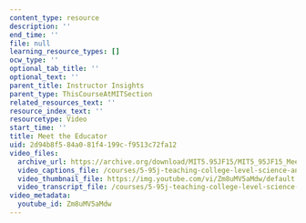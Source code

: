 ```yaml
---
content_type: resource
description: ''
end_time: ''
file: null
learning_resource_types: []
ocw_type: ''
optional_tab_title: ''
optional_text: ''
parent_title: Instructor Insights
parent_type: ThisCourseAtMITSection
related_resources_text: ''
resource_index_text: ''
resourcetype: Video
start_time: ''
title: Meet the Educator
uid: 2d94b8f5-84a0-81f4-199c-f9513c72fa12
video_files:
  archive_url: https://archive.org/download/MIT5.95JF15/MIT5_95JF15_MeetTheEducator_300k.mp4
  video_captions_file: /courses/5-95j-teaching-college-level-science-and-engineering-fall-2015/b16e24ba95f55dab87e32a6f0a860566_Zm8uMV5aMdw.vtt
  video_thumbnail_file: https://img.youtube.com/vi/Zm8uMV5aMdw/default.jpg
  video_transcript_file: /courses/5-95j-teaching-college-level-science-and-engineering-fall-2015/643879d0f0f847901c0201548c9db22c_Zm8uMV5aMdw.pdf
video_metadata:
  youtube_id: Zm8uMV5aMdw
---
```

